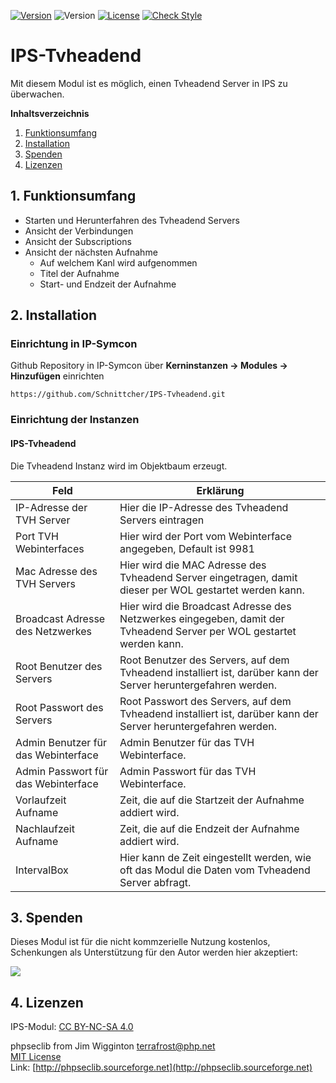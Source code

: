 [![Version](https://img.shields.io/badge/Symcon-PHPModul-red.svg)](https://www.symcon.de/service/dokumentation/entwicklerbereich/sdk-tools/sdk-php/)
![Version](https://img.shields.io/badge/Symcon%20Version-4.3%20%3E-blue.svg)
[![License](https://img.shields.io/badge/License-CC%20BY--NC--SA%204.0-green.svg)](https://creativecommons.org/licenses/by-nc-sa/4.0/)
[![Check Style](https://github.com/Schnittcher/IPS-Tvheadend/workflows/Check%20Style/badge.svg)](https://github.com/Schnittcher/IPS-Tvheadend/actions)


# IPS-Tvheadend
Mit diesem Modul ist es möglich, einen Tvheadend Server in IPS zu überwachen.


**Inhaltsverzeichnis**

1. [Funktionsumfang](#1-funktionsumfang)  
2. [Installation](#2-installation)
3. [Spenden](#3-spenden) 
4. [Lizenzen](#4-lizenzen)  

## 1. Funktionsumfang 
* Starten und Herunterfahren des Tvheadend Servers
* Ansicht der Verbindungen
* Ansicht der Subscriptions
* Ansicht der nächsten Aufnahme
    * Auf welchem Kanl wird aufgenommen
    * Titel der Aufnahme
    * Start- und Endzeit der Aufnahme
 
## 2. Installation

### Einrichtung in IP-Symcon
Github Repository in IP-Symcon über **Kerninstanzen -> Modules -> Hinzufügen** einrichten

`https://github.com/Schnittcher/IPS-Tvheadend.git` 

### Einrichtung der Instanzen

#### IPS-Tvheadend
Die Tvheadend Instanz wird im Objektbaum erzeugt.

Feld | Erklärung
------------ | -------------
IP-Adresse der TVH Server | Hier die IP-Adresse des Tvheadend Servers eintragen
Port TVH Webinterfaces | Hier wird der Port vom Webinterface angegeben, Default ist 9981
Mac Adresse des TVH Servers | Hier wird die MAC Adresse des Tvheadend Server eingetragen, damit dieser per WOL gestartet werden kann.
Broadcast Adresse des Netzwerkes |Hier wird die Broadcast Adresse des Netzwerkes eingegeben, damit der Tvheadend Server per WOL gestartet werden kann.
Root Benutzer des Servers | Root Benutzer des Servers, auf dem Tvheadend installiert ist, darüber kann der Server heruntergefahren werden.
Root Passwort des Servers | Root Passwort des Servers, auf dem Tvheadend installiert ist, darüber kann der Server heruntergefahren werden.
Admin Benutzer für das Webinterface | Admin Benutzer für das TVH Webinterface.
Admin Passwort für das Webinterface | Admin Passwort für das TVH Webinterface.
Vorlaufzeit Aufname | Zeit, die auf die Startzeit der Aufnahme addiert wird.
Nachlaufzeit Aufname | Zeit, die auf die Endzeit der Aufnahme addiert wird.
IntervalBox | Hier kann de Zeit eingestellt werden, wie oft das Modul die Daten vom Tvheadend Server abfragt.

## 3. Spenden

Dieses Modul ist für die nicht kommzerielle Nutzung kostenlos, Schenkungen als Unterstützung für den Autor werden hier akzeptiert:    

<a href="https://www.paypal.com/cgi-bin/webscr?cmd=_s-xclick&hosted_button_id=EK4JRP87XLSHW" target="_blank"><img src="https://www.paypalobjects.com/de_DE/DE/i/btn/btn_donate_LG.gif" border="0" /></a>

## 4. Lizenzen
IPS-Modul:
[CC BY-NC-SA 4.0](https://creativecommons.org/licenses/by-nc-sa/4.0/)

phpseclib from Jim Wigginton <terrafrost@php.net>  
[MIT License](http://www.opensource.org/licenses/mit-license.html)  
Link: [http://phpseclib.sourceforge.net](http://phpseclib.sourceforge.net)  
